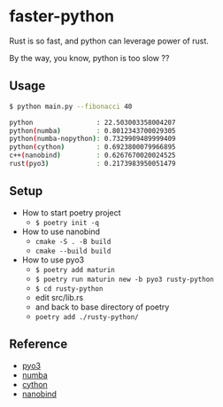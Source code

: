 # faster-python

Rust is so fast, and python can leverage power of rust.

By the way, you know, python is too slow ??

## Usage

```bash
$ python main.py --fibonacci 40

python                : 22.503003358004207
python(numba)         : 0.8012343700029305
python(numba-nopython): 0.7329909489999409
python(cython)        : 0.6923800079966895
c++(nanobind)         : 0.6267670020024525
rust(pyo3)            : 0.2173983950051479
```

## Setup

* How to start poetry project
  * `$ poetry init -q`
* How to use nanobind
  * `cmake -S . -B build`
  * `cmake --build build`
* How to use pyo3
  * `$ poetry add maturin`
  * `$ poetry run maturin new -b pyo3 rusty-python`
  * `$ cd rusty-python`
  * edit src/lib.rs
  * and back to base directory of poetry
  * `poetry add ./rusty-python/`

## Reference

* [pyo3](https://betterprogramming.pub/improving-python-with-rust-ed12bffd2ca4)
* [numba](https://numba.pydata.org/numba-doc/latest/user/5minguide.html)
* [cython](https://www.infoworld.com/article/3648539/faster-python-made-easier-with-cythons-pure-python-mode.html)
* [nanobind](https://nanobind.readthedocs.io/en/latest/index.html)
